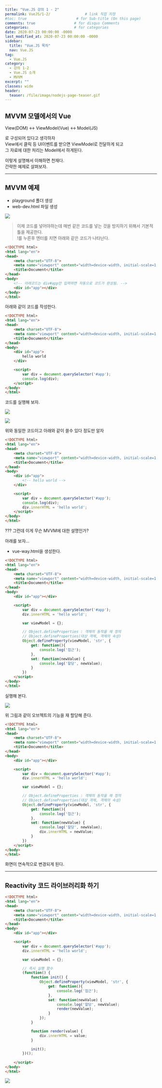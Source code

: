 ```yaml
---
title: "Vue.JS 강의 1 - 2"
permalink: VueJS/1-2/                # link 직접 지정
#toc: true                       # for Sub-title (On this page)
comments: true                  # for disqus Comments
categories:                     # for categories
date: 2020-07-23 00:00:00 -0000
last_modified_at: 2020-07-23 00:00:00 -0000
sidebar:
  title: "Vue.JS 목차"
  nav: Vue.JS
tag:
  - Vue.JS
category:
  - 강의 1-2
  - Vue.JS 소개
  - MVVM
excerpt: ""
classes: wide
header:
  teaser: /file/image/nodejs-page-teaser.gif
---
```


## MVVM 모델에서의 Vue

View(DOM) <-> ViewModel(Vue) <-> Model(JS)

로 구성되어 있다고 생각하자<br>
View에서 클릭 등 UI이벤트를 받으면 ViewModel로 전달하게 되고<br>
그 자료에 대한 처리는 Model에서 하게된다.

이렇게 설명해서 이해하면 천재다.<br>
간략한 예제로 살펴보자.

---

## MVVM 예제

* playground 폴더 생성
* web-dev.html 파일 생성

![](/file/image/VueJS-1-2-1.png)

> 이제 코드를 넣어야하는데 매번 같은 코드를 넣는 것을 방지하기 위해서 기본적틀을 제공한다.<br>
> !를 누른후 엔터를 치면 아래와 같은 코드가 나타난다.

```html
<!DOCTYPE html>
<html lang="en">
<head>
    <meta charset="UTF-8">
    <meta name="viewport" content="width=device-width, initial-scale=1.0">
    <title>Document</title>
</head>
<body>
    <!-- 아래코드는 div#app만 입력하면 자동으로 코드가 완성됨. -->
    <div id="app"></div>
</body>
</html>
```

아래와 같이 코드를 작성한다.

```html
<!DOCTYPE html>
<html lang="en">
<head>
    <meta charset="UTF-8">
    <meta name="viewport" content="width=device-width, initial-scale=1.0">
    <title>Document</title>
</head>
<body>
    <div id="app">
        hello world
    </div>

    <script>
        var div = document.querySelector('#app');
        console.log(div);
    </script>
</body>
</html>
```

코드를 실행해 보자.

![](/file/image/VueJS-1-2-2.png)

![](/file/image/VueJS-1-2-3.png)

위와 동일한 코드이고 아래와 같이 쓸수 있다 정도만 알자

```html
<!DOCTYPE html>
<html lang="en">
<head>
    <meta charset="UTF-8">
    <meta name="viewport" content="width=device-width, initial-scale=1.0">
    <title>Document</title>
</head>
<body>
    <div id="app">
        <!-- hello world -->
    </div>

    <script>
        var div = document.querySelector('#app');
        console.log(div);
        div.innerHTML = 'hello world';
    </script>
</body>
</html>
```

??? 그런데 이게 무슨 MVVM에 대한 설명인가?

아래를 보자...

* vue-way.html을 생성한다.

```html
<!DOCTYPE html>
<html lang="en">
<head>
    <meta charset="UTF-8">
    <meta name="viewport" content="width=device-width, initial-scale=1.0">
    <title>Document</title>
</head>
<body>
    <div id="app"></div>

    <script>
        var div = document.querySelector('#app');
        div.innerHTML = 'hello world';

        var viewModel = {};

        // Object.defineProperties : 객채의 동작을 재 정의
        // Object.defineProperties(대상 객체, 객체의 속성)
        Object.defineProperty(viewModel, 'str', {
            get: function(){
                console.log('접근');
            },
            set: function(newValue) {
                console.log('할당', newValue);
            }
        })
    </script>
</body>
</html>
```

실행해 본다.

![](/file/image/VueJS-1-2-4.png)

위 그림과 같이 오브젝트의 기능을 재 할당해 준다.

```html
<!DOCTYPE html>
<html lang="en">
<head>
    <meta charset="UTF-8">
    <meta name="viewport" content="width=device-width, initial-scale=1.0">
    <title>Document</title>
</head>
<body>
    <div id="app"></div>

    <script>
        var div = document.querySelector('#app');
        div.innerHTML = 'hello world';

        var viewModel = {};

        // Object.defineProperties : 객채의 동작을 재 정의
        // Object.defineProperties(대상 객체, 객체의 속성)
        Object.defineProperty(viewModel, 'str', {
            get: function(){
                console.log('접근');
            },
            set: function(newValue) {
                console.log('할당', newValue);
                div.innerHTML = newValue;
            }
        })
    </script>
</body>
</html>
```

화면이 연속적으로 변경되게 된다.

---

## Reactivity 코드 라이브러리화 하기

```html
<!DOCTYPE html>
<html lang="en">
<head>
    <meta charset="UTF-8">
    <meta name="viewport" content="width=device-width, initial-scale=1.0">
    <title>Document</title>
</head>
<body>
    <div id="app"></div>

    <script>
        var div = document.querySelector('#app');
        div.innerHTML = 'hello world';

        var viewModel = {};

        // 즉시 실행 함수
        (function() {
            function init() {
                Object.defineProperty(viewModel, 'str', {
                    get: function(){
                        console.log('접근');
                    },
                    set: function(newValue) {
                        console.log('할당', newValue);
                        render(newValue);
                    }
                });
            }

            function render(value) {
                div.innerHTML = value;
            }

            init();
        })();
        
    </script>
</body>
</html>
```

![](/file/image/VueJS-1-2-5.png)
